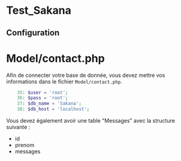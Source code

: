 # Test_Sakana

## Configuration
# Model/contact.php

Afin de connecter votre base de donnée, vous devez mettre vos informations dans le fichier `Model/contact.php`.

```php
    35: $user = 'root';
    36: $pass = 'root';
    37: $db_name = 'Sakana';
    38: $db_host = 'localhost';
```

Vous devez également avoir une table "Messages" avec la structure suivante :

- id
- prenom
- messages